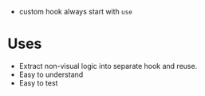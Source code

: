 * custom hook always start with `use`
  
# Uses
* Extract non-visual logic into separate hook and reuse.
* Easy to understand
* Easy to test